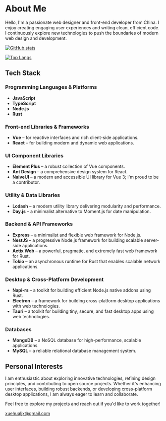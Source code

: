 # About Me

Hello, I'm a passionate web designer and front-end developer from China. I enjoy creating engaging user experiences and writing clean, efficient code. I continuously explore new technologies to push the boundaries of modern web design and development.

[![GitHub stats](https://github-readme-stats.vercel.app/api?username=XueHua-s)](https://github.com/anuraghazra/github-readme-stats)

[![Top Langs](https://github-readme-stats.vercel.app/api/top-langs/?username=XueHua-s)](https://github.com/anuraghazra/github-readme-stats)

## Tech Stack

### Programming Languages & Platforms
- **JavaScript**
- **TypeScript**
- **Node.js**
- **Rust**

### Front-end Libraries & Frameworks
- **Vue** – for reactive interfaces and rich client-side applications.
- **React** – for building modern and dynamic web applications.

### UI Component Libraries
- **Element Plus** – a robust collection of Vue components.
- **Ant Design** – a comprehensive design system for React.
- **NaiveUI** – a modern and accessible UI library for Vue 3; I'm proud to be a contributor.

### Utility & Data Libraries
- **Lodash** – a modern utility library delivering modularity and performance.
- **Day.js** – a minimalist alternative to Moment.js for date manipulation.

### Backend & API Frameworks
- **Express** – a minimalist and flexible web framework for Node.js.
- **NestJS** – a progressive Node.js framework for building scalable server-side applications.
- **Actix Web** – a powerful, pragmatic, and extremely fast web framework for Rust.
- **Tokio** – an asynchronous runtime for Rust that enables scalable network applications.

### Desktop & Cross-Platform Development
- **Napi-rs** – a toolkit for building efficient Node.js native addons using Rust.
- **Electron** – a framework for building cross-platform desktop applications with web technologies.
- **Tauri** – a toolkit for building tiny, secure, and fast desktop apps using web technologies.

### Databases
- **MongoDB** – a NoSQL database for high-performance, scalable applications.
- **MySQL** – a reliable relational database management system.

## Personal Interests

I am enthusiastic about exploring innovative technologies, refining design principles, and contributing to open source projects. Whether it's enhancing user interfaces, building robust backends, or developing cross-platform desktop applications, I am always eager to learn and collaborate.

Feel free to explore my projects and reach out if you'd like to work together!

xuehualjx@gmail.com
